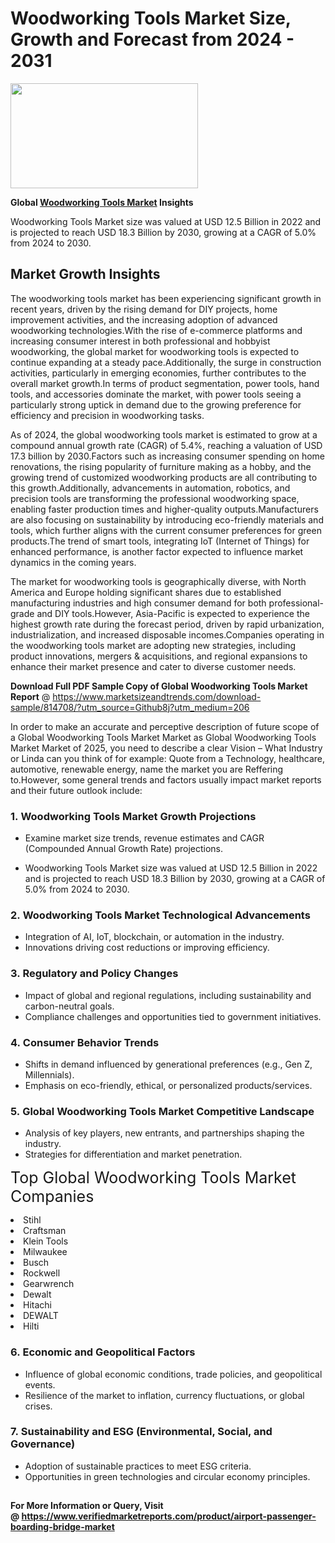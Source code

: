 <H1>Woodworking Tools Market Size, Growth and Forecast from 2024 - 2031</H1><img class="aligncenter size-medium wp-image-584254" src="https://thirdeyenews.in/wp-content/uploads/2024/09/Global-Market-Research-300x168.jpeg" alt="" width="300" height="168" /><p><strong>Global&nbsp;<a href="https://www.marketsizeandtrends.com/download-sample/814708/?utm_source=Github8j?utm_medium=206">Woodworking Tools Market</a> Insights</strong></p><p>Woodworking Tools Market size was valued at USD 12.5 Billion in 2022 and is projected to reach USD 18.3 Billion by 2030, growing at a CAGR of 5.0% from 2024 to 2030.</p><p><h2>Market Growth Insights</h2> <p>The woodworking tools market has been experiencing significant growth in recent years, driven by the rising demand for DIY projects, home improvement activities, and the increasing adoption of advanced woodworking technologies.With the rise of e-commerce platforms and increasing consumer interest in both professional and hobbyist woodworking, the global market for woodworking tools is expected to continue expanding at a steady pace.Additionally, the surge in construction activities, particularly in emerging economies, further contributes to the overall market growth.In terms of product segmentation, power tools, hand tools, and accessories dominate the market, with power tools seeing a particularly strong uptick in demand due to the growing preference for efficiency and precision in woodworking tasks.</p> <p>As of 2024, the global woodworking tools market is estimated to grow at a compound annual growth rate (CAGR) of 5.4%, reaching a valuation of USD 17.3 billion by 2030.Factors such as increasing consumer spending on home renovations, the rising popularity of furniture making as a hobby, and the growing trend of customized woodworking products are all contributing to this growth.Additionally, advancements in automation, robotics, and precision tools are transforming the professional woodworking space, enabling faster production times and higher-quality outputs.Manufacturers are also focusing on sustainability by introducing eco-friendly materials and tools, which further aligns with the current consumer preferences for green products.The trend of smart tools, integrating IoT (Internet of Things) for enhanced performance, is another factor expected to influence market dynamics in the coming years.</p> <p>The market for woodworking tools is geographically diverse, with North America and Europe holding significant shares due to established manufacturing industries and high consumer demand for both professional-grade and DIY tools.However, Asia-Pacific is expected to experience the highest growth rate during the forecast period, driven by rapid urbanization, industrialization, and increased disposable incomes.Companies operating in the woodworking tools market are adopting new strategies, including product innovations, mergers & acquisitions, and regional expansions to enhance their market presence and cater to diverse customer needs.</p> <p><span class=""><strong>Download Full PDF Sample Copy of Global Woodworking Tools Market Report</strong> @ <a href="https://www.marketsizeandtrends.com/download-sample/814708/?utm_source=Github8j?utm_medium=206" target="_blank">https://www.marketsizeandtrends.com/download-sample/814708/?utm_source=Github8j?utm_medium=206</a></span></p><p>In order to make an accurate and perceptive description of future scope of a Global&nbsp;Woodworking Tools Market Market as Global&nbsp;Woodworking Tools Market Market of 2025, you need to describe a clear Vision &ndash; What Industry or Linda can you think of for example: Quote from a Technology, healthcare, automotive, renewable energy, name the market you are Reffering to.However, some general trends and factors usually impact market reports and their future outlook include:</p><h3>1.&nbsp;<strong>Woodworking Tools Market Growth Projections</strong></h3><ul><li>Examine market size trends, revenue estimates and CAGR (Compounded Annual Growth Rate) projections.</li><li><p>Woodworking Tools Market size was valued at USD 12.5 Billion in 2022 and is projected to reach USD 18.3 Billion by 2030, growing at a CAGR of 5.0% from 2024 to 2030.</p></li></ul><h3>2.&nbsp;<strong>Woodworking Tools Market Technological Advancements</strong></h3><ul><li>Integration of AI, IoT, blockchain, or automation in the industry.</li><li>Innovations driving cost reductions or improving efficiency.</li></ul><h3>3.&nbsp;<strong>Regulatory and Policy Changes</strong></h3><ul><li>Impact of global and regional regulations, including sustainability and carbon-neutral goals.</li><li>Compliance challenges and opportunities tied to government initiatives.</li></ul><h3>4.&nbsp;<strong>Consumer Behavior Trends</strong></h3><ul><li>Shifts in demand influenced by generational preferences (e.g., Gen Z, Millennials).</li><li>Emphasis on eco-friendly, ethical, or personalized products/services.</li></ul><h3>5.&nbsp;<strong>Global Woodworking Tools Market Competitive Landscape</strong></h3><ul><li>Analysis of key players, new entrants, and partnerships shaping the industry.</li><li>Strategies for differentiation and market penetration.</li></ul><p data-pm-slice="1 1 []"><span style="color: inherit; font-family: inherit; font-size: 25px;">Top Global Woodworking Tools Market Companies</span></p><div class="" data-test-id=""><p><li>Stihl</li><li> Craftsman</li><li> Klein Tools</li><li> Milwaukee</li><li> Busch</li><li> Rockwell</li><li> Gearwrench</li><li> Dewalt</li><li> Hitachi</li><li> DEWALT</li><li> Hilti</li></p></div><h3>6.&nbsp;<strong>Economic and Geopolitical Factors</strong></h3><ul><li>Influence of global economic conditions, trade policies, and geopolitical events.</li><li>Resilience of the market to inflation, currency fluctuations, or global crises.</li></ul><h3>7.&nbsp;<strong>Sustainability and ESG (Environmental, Social, and Governance)</strong></h3><ul><li>Adoption of sustainable practices to meet ESG criteria.</li><li>Opportunities in green technologies and circular economy principles.</li></ul><h2><strong style="font-size: 14px;">For More Information or Query, Visit @&nbsp;</strong><a style="background-color: #ffffff; font-size: 14px;" href="https://www.marketsizeandtrends.com/report/woodworking-tools-market/" target="_blank">https://www.verifiedmarketreports.com/product/airport-passenger-boarding-bridge-market</a></h2>
